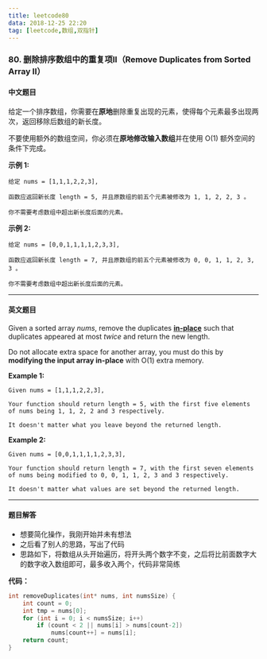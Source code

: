 ```yaml
---
title: leetcode80
data: 2018-12-25 22:20
tag: [leetcode,数组,双指针]
---
```


### 80. 删除排序数组中的重复项II（Remove Duplicates  from Sorted Array II）

#### 中文题目

给定一个排序数组，你需要在**原地**删除重复出现的元素，使得每个元素最多出现两次，返回移除后数组的新长度。

不要使用额外的数组空间，你必须在**原地修改输入数组**并在使用 O(1) 额外空间的条件下完成。

**示例 1:**

```
给定 nums = [1,1,1,2,2,3],

函数应返回新长度 length = 5, 并且原数组的前五个元素被修改为 1, 1, 2, 2, 3 。

你不需要考虑数组中超出新长度后面的元素。
```

**示例 2:**

```
给定 nums = [0,0,1,1,1,1,2,3,3],

函数应返回新长度 length = 7, 并且原数组的前五个元素被修改为 0, 0, 1, 1, 2, 3, 3 。

你不需要考虑数组中超出新长度后面的元素。
```

---

#### 英文题目

Given a sorted array *nums*, remove the duplicates [**in-place**](https://en.wikipedia.org/wiki/In-place_algorithm) such that duplicates appeared at most *twice* and return the new length.

Do not allocate extra space for another array, you must do this by **modifying the input array in-place** with O(1) extra memory.

**Example 1:**

```
Given nums = [1,1,1,2,2,3],

Your function should return length = 5, with the first five elements of nums being 1, 1, 2, 2 and 3 respectively.

It doesn't matter what you leave beyond the returned length.
```

**Example 2:**

```
Given nums = [0,0,1,1,1,1,2,3,3],

Your function should return length = 7, with the first seven elements of nums being modified to 0, 0, 1, 1, 2, 3 and 3 respectively.

It doesn't matter what values are set beyond the returned length.
```

---

#### 题目解答

- 想要简化操作，我刚开始并未有想法
- 之后看了别人的思路，写出了代码
- 思路如下，将数组从头开始遍历，将开头两个数字不变，之后将比前面数字大的数字收入数组即可，最多收入两个，代码非常简练

**代码：**

```c
int removeDuplicates(int* nums, int numsSize) {
    int count = 0;
    int tmp = nums[0];
    for (int i = 0; i < numsSize; i++)
        if (count < 2 || nums[i] > nums[count-2])
            nums[count++] = nums[i];
    return count;
}
```

